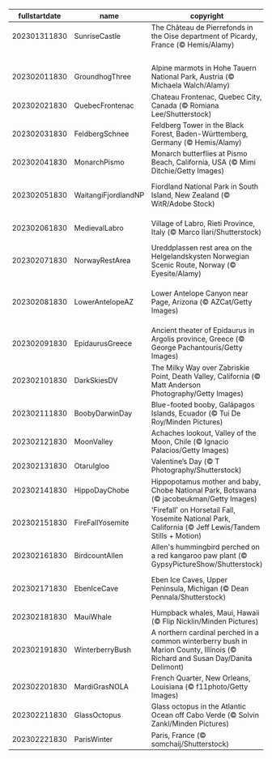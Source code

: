 |fullstartdate|name|copyright|title|image|
|--|--|--|--|--|
202301311830|SunriseCastle|The Château de Pierrefonds in the Oise department of Picardy, France (© Hemis/Alamy)|A castle full of history|![](/en-IN/2023/02/202301311830SunriseCastle.jpg)|
||||![](/en-IN/2023/02/.jpg)|
202302011830|GroundhogThree|Alpine marmots in Hohe Tauern National Park, Austria (© Michaela Walch/Alamy)|Spring is coming|![](/en-IN/2023/02/202302011830GroundhogThree.jpg)|
202302021830|QuebecFrontenac|Chateau Frontenac, Quebec City, Canada (© Romiana Lee/Shutterstock)|Where is this historic hotel?|![](/en-IN/2023/02/202302021830QuebecFrontenac.jpg)|
202302031830|FeldbergSchnee|Feldberg Tower in the Black Forest, Baden-Württemberg, Germany (© Hemis/Alamy)|What can you see from this tower?|![](/en-IN/2023/02/202302031830FeldbergSchnee.jpg)|
202302041830|MonarchPismo|Monarch butterflies at Pismo Beach, California, USA (© Mimi Ditchie/Getty Images)|What are these colorful insects?|![](/en-IN/2023/02/202302041830MonarchPismo.jpg)|
202302051830|WaitangiFjordlandNP|Fiordland National Park in South Island, New Zealand (© WitR/Adobe Stock)|When landscape met wilderness|![](/en-IN/2023/02/202302051830WaitangiFjordlandNP.jpg)|
202302061830|MedievalLabro|Village of Labro, Rieti Province, Italy (© Marco Ilari/Shutterstock)|History awaits atop the hill|![](/en-IN/2023/02/202302061830MedievalLabro.jpg)|
202302071830|NorwayRestArea|Ureddplassen rest area on the Helgelandskysten Norwegian Scenic Route, Norway (© Eyesite/Alamy)|A public restroom or a tourist spot?|![](/en-IN/2023/02/202302071830NorwayRestArea.jpg)|
202302081830|LowerAntelopeAZ|Lower Antelope Canyon near Page, Arizona (© AZCat/Getty Images)|What are these beautiful sandy waves?|![](/en-IN/2023/02/202302081830LowerAntelopeAZ.jpg)|
202302091830|EpidaurusGreece|Ancient theater of Epidaurus in Argolis province, Greece (© George Pachantouris/Getty Images)|Masterpiece of acoustic science|![](/en-IN/2023/02/202302091830EpidaurusGreece.jpg)|
202302101830|DarkSkiesDV|The Milky Way over Zabriskie Point, Death Valley, California (© Matt Anderson Photography/Getty Images)|A sky full of stars|![](/en-IN/2023/02/202302101830DarkSkiesDV.jpg)|
202302111830|BoobyDarwinDay|Blue-footed booby, Galápagos Islands, Ecuador (© Tui De Roy/Minden Pictures)|A smooth landing, feet first|![](/en-IN/2023/02/202302111830BoobyDarwinDay.jpg)|
202302121830|MoonValley|Achaches lookout, Valley of the Moon, Chile (© Ignacio Palacios/Getty Images)|Fly me to the moon|![](/en-IN/2023/02/202302121830MoonValley.jpg)|
202302131830|OtaruIgloo|Valentine’s Day (© T Photography/Shutterstock)|Love is in the snow|![](/en-IN/2023/02/202302131830OtaruIgloo.jpg)|
202302141830|HippoDayChobe|Hippopotamus mother and baby, Chobe National Park, Botswana (© jacobeukman/Getty Images)|World Hippo Day, a giant celebration|![](/en-IN/2023/02/202302141830HippoDayChobe.jpg)|
202302151830|FireFallYosemite|'Firefall' on Horsetail Fall, Yosemite National Park, California (© Jeff Lewis/Tandem Stills + Motion)|Why is this cliffside ablaze?|![](/en-IN/2023/02/202302151830FireFallYosemite.jpg)|
202302161830|BirdcountAllen|Allen's hummingbird perched on a red kangaroo paw plant (© GypsyPictureShow/Shutterstock)|Let the Great Backyard Bird Count begin!|![](/en-IN/2023/02/202302161830BirdcountAllen.jpg)|
202302171830|EbenIceCave|Eben Ice Caves, Upper Peninsula, Michigan (© Dean Pennala/Shutterstock)|A breathtaking cave when it’s cold|![](/en-IN/2023/02/202302171830EbenIceCave.jpg)|
202302181830|MauiWhale|Humpback whales, Maui, Hawaii (© Flip Nicklin/Minden Pictures)|King of the ocean|![](/en-IN/2023/02/202302181830MauiWhale.jpg)|
202302191830|WinterberryBush|A northern cardinal perched in a common winterberry bush in Marion County, Illinois (© Richard and Susan Day/Danita Delimont)|A splash of colour|![](/en-IN/2023/02/202302191830WinterberryBush.jpg)|
202302201830|MardiGrasNOLA|French Quarter, New Orleans, Louisiana (© f11photo/Getty Images)|Bring out the king cakes|![](/en-IN/2023/02/202302201830MardiGrasNOLA.jpg)|
202302211830|GlassOctopus|Glass octopus in the Atlantic Ocean off Cabo Verde (© Solvin Zankl/Minden Pictures)|See-through cephalopod|![](/en-IN/2023/02/202302211830GlassOctopus.jpg)|
202302221830|ParisWinter|Paris, France (© somchaij/Shutterstock)|Isn’t this view mesmerizing?|![](/en-IN/2023/02/202302221830ParisWinter.jpg)|
